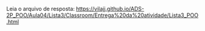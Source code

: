 Leia o arquivo de resposta: 
https://vilajj.github.io/ADS-2P_POO/Aula04/Lista3/Classroom/Entrega%20da%20atividade/Lista3_POO.html
